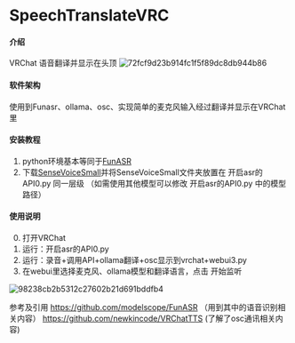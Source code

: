 
# SpeechTranslateVRC

#### 介绍
VRChat 语音翻译并显示在头顶 
![72fcf9d23b914fc1f5f89dc8db944b86](https://github.com/user-attachments/assets/9ef5e060-d453-469b-b2f0-593094957c80)




#### 软件架构
使用到Funasr、ollama、osc、实现简单的麦克风输入经过翻译并显示在VRChat里


#### 安装教程

1.  python环境基本等同于[FunASR ](https://github.com/modelscope/FunASR)
2.  下载[SenseVoiceSmall](https://huggingface.co/FunAudioLLM/SenseVoiceSmall/tree/main)并将SenseVoiceSmall文件夹放置在 开启asr的API0.py 同一层级
（如需使用其他模型可以修改 开启asr的API0.py 中的模型路径）

#### 使用说明

0.  打开VRChat
1.  运行：开启asr的API0.py 
2.  运行：录音+调用API+ollama翻译+osc显示到vrchat+webui3.py
3.  在webui里选择麦克风、ollama模型和翻译语言，点击 开始监听

![98238cb2b5312c27602b21d691bddfb4](https://github.com/user-attachments/assets/6c63c6e0-55d2-40cb-88f4-6f23b43ccc8d)


参考及引用
https://github.com/modelscope/FunASR （用到其中的语音识别相关内容）
https://github.com/newkincode/VRChatTTS (了解了osc通讯相关内容)


